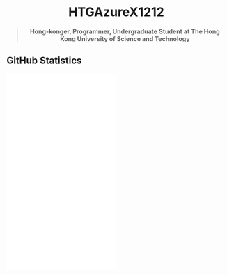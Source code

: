 <div align="center">
<h1>HTGAzureX1212</h1>

<blockquote><strong>Hong-konger, Programmer, Undergraduate Student at The Hong Kong University of Science and Technology</strong></blockquote>

</div>

## GitHub Statistics

<img width="50%" align="left" src="/github-metrics.svg" alt="Metrics">
